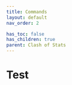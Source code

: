 ```yaml
---
title: Commands
layout: default
nav_order: 2

has_toc: false
has_children: true
parent: Clash of Stats
---
```


# Test
